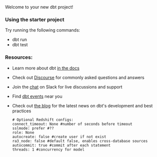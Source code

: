 Welcome to your new dbt project!

### Using the starter project

Try running the following commands:
- dbt run
- dbt test


### Resources:
- Learn more about dbt [in the docs](https://docs.getdbt.com/docs/introduction)
- Check out [Discourse](https://discourse.getdbt.com/) for commonly asked questions and answers
- Join the [chat](https://community.getdbt.com/) on Slack for live discussions and support
- Find [dbt events](https://events.getdbt.com) near you
- Check out [the blog](https://blog.getdbt.com/) for the latest news on dbt's development and best practices



      # Optional Redshift configs:
      connect_timeout: None #number of seconds before timeout
      sslmode: prefer #??
      role: None
      autocreate: false #create user if not exist
      ra3_node: false #default false, enables cross-database sources
      autocommit: true #commit after each statement
      threads: 1 #concurrency for model